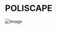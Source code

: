# POLISCAPE

![Image](https://github.com/user-attachments/assets/ae687ea2-7fd8-4c83-8bf3-e1aa8c3c48a4)
